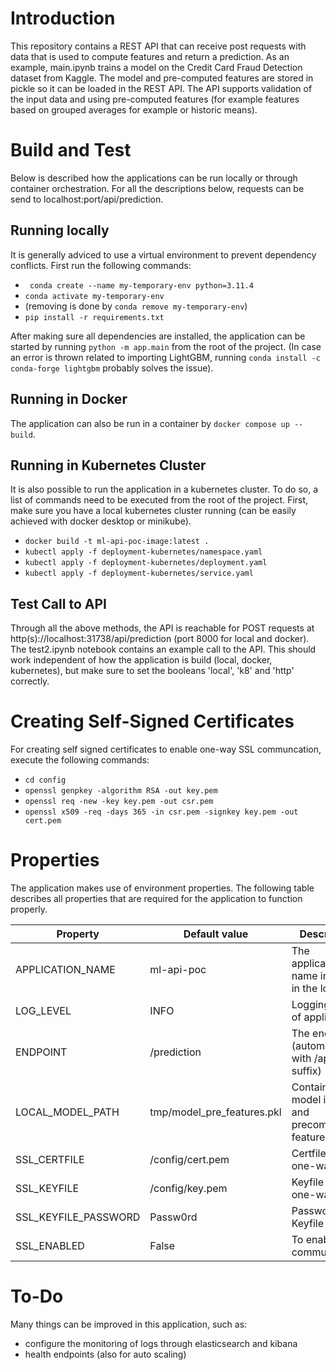 # Introduction
This repository contains a REST API that can receive post requests with data that is used to compute features and return a prediction. As an example, main.ipynb trains a model on the Credit Card Fraud Detection dataset from Kaggle. The model and pre-computed features are stored in pickle so it can be loaded in the REST API. The API supports validation of the input data and using pre-computed features (for example features based on grouped averages for example or historic means).

# Build and Test
Below is described how the applications can be run locally or through container orchestration. For all the descriptions below, requests can be send to localhost:port/api/prediction.

## Running locally
It is generally adviced to use a virtual environment to prevent dependency conflicts. First run the following commands:
- ``` conda create --name my-temporary-env python=3.11.4```
- ``` conda activate my-temporary-env ```
- (removing is done by ``` conda remove my-temporary-env ```)
- ``` pip install -r requirements.txt ```

After making sure all dependencies are installed, the application can be started by running ``` python -m app.main ``` from the root of the project.
(In case an error is thrown related to importing LightGBM, running ``` conda install -c conda-forge lightgbm ``` probably solves the issue).

## Running in Docker
The application can also be run in a container by ``` docker compose up --build ```. 

## Running in Kubernetes Cluster
It is also possible to run the application in a kubernetes cluster. To do so, a list of commands need to be executed from the root of the project. First, make sure you have a local kubernetes cluster running (can be easily achieved with docker desktop or minikube).
- ``` docker build -t ml-api-poc-image:latest . ```
- ``` kubectl apply -f deployment-kubernetes/namespace.yaml ```
- ``` kubectl apply -f deployment-kubernetes/deployment.yaml ```
- ``` kubectl apply -f deployment-kubernetes/service.yaml ```

## Test Call to API
Through all the above methods, the API is reachable for POST requests at http(s)://localhost:31738/api/prediction (port 8000 for local and docker). The test2.ipynb notebook contains an example call to the API. This should work independent of how the application is build (local, docker, kubernetes), but make sure to set the booleans 'local', 'k8' and 'http' correctly.

# Creating Self-Signed Certificates
For creating self signed certificates to enable one-way SSL communcation, execute the following commands:
- ``` cd config ```
- ``` openssl genpkey -algorithm RSA -out key.pem ```
- ``` openssl req -new -key key.pem -out csr.pem ```
- ``` openssl x509 -req -days 365 -in csr.pem -signkey key.pem -out cert.pem ```

# Properties
The application makes use of environment properties. The following table describes all properties that are required for the application to function properly.

| Property      | Default value| Description                                   |
|---------------|--------------|-----------------------------------------------|
| APPLICATION_NAME  | ml-api-poc  | The application name indicated in the logstring             |
| LOG_LEVEL         | INFO           | Logging level of application |
| ENDPOINT          | /prediction           | The endpoint (automatically with /api suffix) |
| LOCAL_MODEL_PATH  | tmp/model_pre_features.pkl | Containing the model instance and precomputed features    |
| SSL_CERTFILE      | /config/cert.pem      | Certfile for one-way SSL                      |
| SSL_KEYFILE       | /config/key.pem       | Keyfile for one-way SSL                       |
| SSL_KEYFILE_PASSWORD | Passw0rd           | Password for Keyfile                          |
| SSL_ENABLED       | False                 | To enable SSL communication                  |

# To-Do
Many things can be improved in this application, such as:
- configure the monitoring of logs through elasticsearch and kibana
- health endpoints (also for auto scaling)
